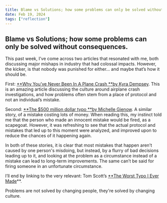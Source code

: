 ```yaml
---
title: Blame vs Solutions; how some problems can only be solved without consequences.
date: Feb 19, 2024
tags: ["reflection"]
---
```


## Blame vs Solutions; how some problems can only be solved without consequences.

This past week, I’ve come across two articles that resonated with me, both discussing major mishaps in industry that had colossal impacts. However, the kicker, is that nobody was punished for either… and maybe that’s how it should be.

First: [**Why You’ve Never Been In A Plane Crash **by Kyra Dempsey](https://asteriskmag.com/issues/05/why-you-ve-never-been-in-a-plane-crash).
This is an amazing article discussing the culture around airplane crash investigations, and how problems often stem from a place of protocol and not an individual’s mistake.

Second: [**The $500 million dollar typo **by Michelle Gienow](https://www.cockroachlabs.com/blog/true-tales-survival-usps/).
A similar story, of a mistake costing lots of money. When reading this, my instinct told me that the person who made an innocent mistake would be fired, as a scapegoat. However, it was refreshing to see that the actual protocol and mistakes that led up to this moment were analyzed, and improved upon to reduce the chances of it happening again.

In both of these stories, it is clear that most mistakes that happen aren’t caused by one person's misdoing, but instead, by a flurry of bad decisions leading up to it, and looking at the problem as a circumstance instead of a mistake can lead to long-term improvements. The same can’t be said for firing someone in an unfortunate circumstance.

I’ll end by linking to the very relevant: Tom Scott’s [**The Worst Typo I Ever Made](https://www.youtube.com/watch?v=X6NJkWbM1xk)**.

Problems are not solved by changing people, they're solved by changing culture.
